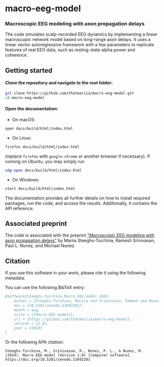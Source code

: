 # macro-eeg-model
### Macroscopic EEG modeling with axon propagation delays

The code simulates scalp-recorded EEG dynamics by implementing a linear macroscopic network model based on long-range axon delays. 
It uses a linear vector autoregressive framework with a few parameters to replicate features of real EEG data, 
such as resting-state alpha power and coherence.

## Getting started

#### Clone the repository and navigate to the root folder:
```sh
git clone https://github.com/thatmariia/macro-eeg-model.git
cd macro-eeg-model
```

#### Open the documentation:

* On macOS:
```sh
open docs/build/html/index.html
```

* On Linux:
```sh
firefox docs/build/html/index.html
```
(replace `firefox` with `google-chrome` or another browser if necessary).
If running on Ubuntu, you may simply run 
```sh
xdg-open docs/build/html/index.html
```

* On Windows:
```sh
start docs/build/html/index.html
```

The documentation provides all further details on how to
install required packages, run the code, and access the results.
Additionally, it contains the API reference.

## Associated preprint

The code is associated with the preprint 
["Macroscopic EEG modeling with axon propagation delays"](https://doi.org/10.31234/osf.io/thn7k)
by Mariia Steeghs-Turchina, Ramesh Srinivasan, Paul L. Nunez, and Michael Nunez.

## Citation

If you use this software in your work, please cite it using the following metadata.

You can use the following BibTeX entry:

```bibtex
@software{Steeghs-Turchina_Macro_EEG_model_2024,
    author = {Steeghs-Turchina, Mariia and Srinivasan, Ramesh and Nunez, Paul L. and Nunez, Michael},
    doi = {10.5281/zenodo.13692201},
    month = aug,
    title = {{Macro EEG model}},
    url = {https://github.com/thatmariia/macro-eeg-model},
    version = {1.0},
    year = {2024}
}
```

Or the following APA citation:

```
Steeghs-Turchina, M., Srinivasan, R., Nunez, P. L., & Nunez, M. (2024). Macro EEG model (Version 1.0) [Computer software]. https://doi.org/10.5281/zenodo.13692201
```

